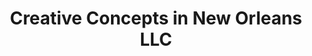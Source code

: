 ---
title: "Creative Concepts in New Orleans LLC"
url: /new-orleans/creative-concepts-in-new-orleans-llc/
shop: beauty
---